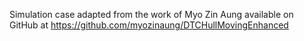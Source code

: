 Simulation case adapted from the work of Myo Zin Aung available on GitHub at https://github.com/myozinaung/DTCHullMovingEnhanced
